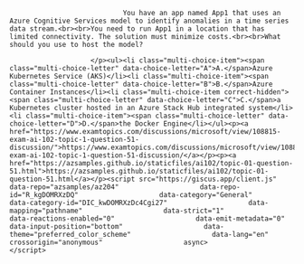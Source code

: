 <p class="card-text">
							
								You have an app named App1 that uses an Azure Cognitive Services model to identify anomalies in a time series data stream.<br><br>You need to run App1 in a location that has limited connectivity. The solution must minimize costs.<br><br>What should you use to host the model?
							
						</p><ul><li class="multi-choice-item"><span class="multi-choice-letter" data-choice-letter="A">A.</span>Azure Kubernetes Service (AKS)</li><li class="multi-choice-item"><span class="multi-choice-letter" data-choice-letter="B">B.</span>Azure Container Instances</li><li class="multi-choice-item correct-hidden"><span class="multi-choice-letter" data-choice-letter="C">C.</span>a Kubernetes cluster hosted in an Azure Stack Hub integrated system</li><li class="multi-choice-item"><span class="multi-choice-letter" data-choice-letter="D">D.</span>the Docker Engine</li></ul><p><a href="https://www.examtopics.com/discussions/microsoft/view/108815-exam-ai-102-topic-1-question-51-discussion/">https://www.examtopics.com/discussions/microsoft/view/108815-exam-ai-102-topic-1-question-51-discussion/</a></p><p><a href="https://azsamples.github.io/staticfiles/ai102/topic-01-question-51.html">https://azsamples.github.io/staticfiles/ai102/topic-01-question-51.html</a></p><script src="https://giscus.app/client.js"                    data-repo="azsamples/az204"                    data-repo-id="R_kgDOMRXzDQ"                    data-category="General"                    data-category-id="DIC_kwDOMRXzDc4Cgi27"                    data-mapping="pathname"                    data-strict="1"                    data-reactions-enabled="0"                    data-emit-metadata="0"                    data-input-position="bottom"                    data-theme="preferred_color_scheme"                    data-lang="en"                    crossorigin="anonymous"                    async>                    </script>